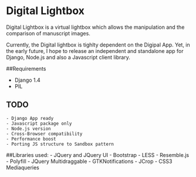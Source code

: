Digital Lightbox
================

Digital Lightbox is a virtual lightbox which allows the manipulation and the comparison of manuscript images.

Currently, the Digital lightbox is tighlty dependent on the Digipal App. Yet, in the early future, I hope to release an independent and standalone app for Django, Node.js and also a Javascript client library.

##Requirements
  - Django 1.4
  - PIL

## TODO
	- Django App ready
	- Javascript package only
	- Node.js version
	- Cross-Browser compatibility
	- Performance boost
	- Porting JS structure to Sandbox pattern


##Libraries used:
	- JQuery and JQuery UI
	- Bootstrap
	- LESS
	- Resemble.js
	- Polyfill
	- JQuery Multidraggable
	- GTKNotifications
	- JCrop
	- CSS3 Mediaqueries
